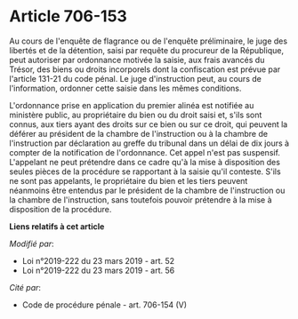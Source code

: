 # Article 706-153

Au cours de l'enquête de flagrance ou de l'enquête préliminaire, le juge des libertés et de la détention, saisi par requête
du procureur de la République, peut autoriser par ordonnance motivée la saisie, aux frais avancés du Trésor, des biens ou
droits incorporels dont la confiscation est prévue par l'article 131-21 du code pénal. Le juge d'instruction peut, au cours
de l'information, ordonner cette saisie dans les mêmes conditions.

L'ordonnance prise en application du premier alinéa est notifiée au ministère public, au propriétaire du bien ou du droit
saisi et, s'ils sont connus, aux tiers ayant des droits sur ce bien ou sur ce droit, qui peuvent la déférer au président de
la chambre de l'instruction ou à la chambre de l'instruction par déclaration au greffe du tribunal dans un délai de dix jours
à compter de la notification de l'ordonnance. Cet appel n'est pas suspensif. L'appelant ne peut prétendre dans ce cadre qu'à
la mise à disposition des seules pièces de la procédure se rapportant à la saisie qu'il conteste. S'ils ne sont pas
appelants, le propriétaire du bien et les tiers peuvent néanmoins être entendus par le président de la chambre de
l'instruction ou la chambre de l'instruction, sans toutefois pouvoir prétendre à la mise à disposition de la procédure.

**Liens relatifs à cet article**

_Modifié par_:

  - Loi n°2019-222 du 23 mars 2019 - art. 52
  - Loi n°2019-222 du 23 mars 2019 - art. 56

_Cité par_:

  - Code de procédure pénale - art. 706-154 (V)

